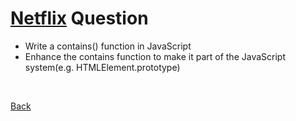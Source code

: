 # [Netflix](https://github.com/twowaits/SDE-Interview-Questions/tree/master/Netflix) Question
- Write a contains() function in JavaScript <br />
- Enhance the contains function to make it part of the JavaScript system(e.g. HTMLElement.prototype)

<br />

[Back](https://github.com/ZiarayZ/Coding-Challenges)